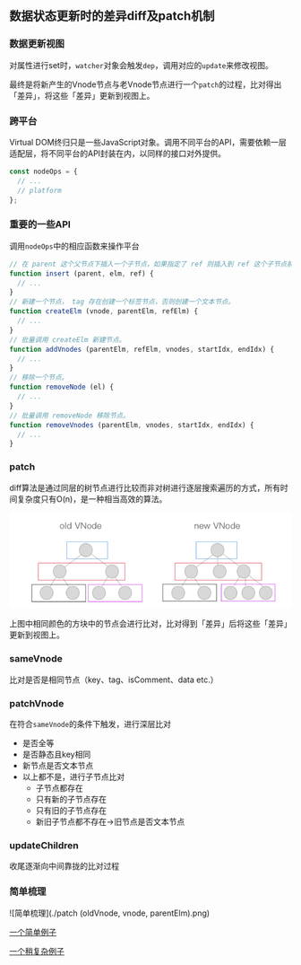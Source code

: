 ## 数据状态更新时的差异diff及patch机制

### 数据更新视图

对属性进行set时，`watcher`对象会触发`dep`，调用对应的`update`来修改视图。

最终是将新产生的Vnode节点与老Vnode节点进行一个`patch`的过程，比对得出「差异」，将这些「差异」更新到视图上。

### 跨平台

Virtual DOM终归只是一些JavaScript对象。调用不同平台的API，需要依赖一层适配层，将不同平台的API封装在内，以同样的接口对外提供。

```javascript
const nodeOps = {
  // ...
  // platform
};
```

### 重要的一些API

调用`nodeOps`中的相应函数来操作平台

```javascript
// 在 parent 这个父节点下插入一个子节点，如果指定了 ref 则插入到 ref 这个子节点前面。
function insert (parent, elm, ref) {
  // ...
}
// 新建一个节点， tag 存在创建一个标签节点，否则创建一个文本节点。
function createElm (vnode, parentElm, refElm) {
  // ...
}
// 批量调用 createElm 新建节点。
function addVnodes (parentElm, refElm, vnodes, startIdx, endIdx) {
  // ...
}
// 移除一个节点。
function removeNode (el) {
  // ...
}
// 批量调用 removeNode 移除节点。
function removeVnodes (parentElm, vnodes, startIdx, endIdx) {
  // ...
}
```

### patch

diff算法是通过同层的树节点进行比较而非对树进行逐层搜索遍历的方式，所有时间复杂度只有O(n)，是一种相当高效的算法。

![patch-node.png](./patch-node.png)

上图中相同颜色的方块中的节点会进行比对，比对得到「差异」后将这些「差异」更新到视图上。

### sameVnode

比对是否是相同节点（key、tag、isComment、data etc.）

### patchVnode

在符合`sameVnode`的条件下触发，进行深层比对

* 是否全等
* 是否静态且key相同
* 新节点是否文本节点
* 以上都不是，进行子节点比对
  * 子节点都存在
  * 只有新的子节点存在
  * 只有旧的子节点存在
  * 新旧子节点都不存在->旧节点是否文本节点

### updateChildren

收尾逐渐向中间靠拢的比对过程



### 简单梳理

![简单梳理](./patch (oldVnode, vnode, parentElm).png)





[一个简单例子](https://github.com/aaawhz/-vue2.0/blob/master/%E4%BB%8E%E4%B8%80%E4%B8%AA%E7%AE%80%E5%8D%95%E5%88%97%E5%AD%90%E5%88%97%E4%B8%BE%20diff%E7%AE%97%E6%B3%95%E6%B5%81%E7%A8%8B.pdf)

[一个稍复杂例子](https://github.com/aaawhz/-vue2.0/blob/master/diff%20%E5%A4%8D%E6%9D%82%E5%88%97%E5%AD%90.pdf)
